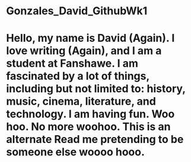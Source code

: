 # Gonzales_David_GithubWk1

# Hello, my name is David (Again). I love writing (Again), and I am a student at Fanshawe. I am fascinated by a lot of things, including but not limited to: history, music, cinema, literature, and technology. I am having fun. Woo hoo. No more woohoo. This is an alternate Read me pretending to be someone else woooo hooo.

